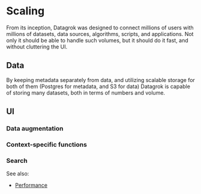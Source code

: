 <!-- TITLE: Scaling -->
<!-- SUBTITLE: -->

# Scaling

From its inception, Datagrok was designed to connect millions of users with millions
of datasets, data sources, algorithms, scripts, and applications. Not only it should be
able to handle such volumes, but it should do it fast, and without cluttering the UI.

## Data

By keeping metadata separately from data, and utilizing scalable storage for both of 
them (Postgres for metadata, and S3 for data) Datagrok is capable of storing many
datasets, both in terms of numbers and volume.

## UI

### Data augmentation

### Context-specific functions

### Search

See also:
* [Performance](../concepts/performance.md) 
